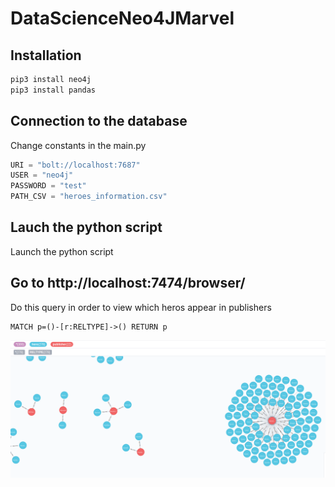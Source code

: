 # DataScienceNeo4JMarvel

## Installation

```bash
pip3 install neo4j
pip3 install pandas
```

## Connection to the database
Change constants in the main.py

```python
URI = "bolt://localhost:7687"
USER = "neo4j"
PASSWORD = "test"
PATH_CSV = "heroes_information.csv"
```
## Lauch the python script
Launch the python script

## Go to http://localhost:7474/browser/
Do this query in order to view which heros appear in publishers

```cypher
MATCH p=()-[r:RELTYPE]->() RETURN p
```

![](screen1.png)
